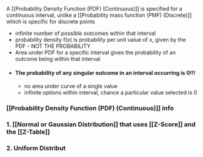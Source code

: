 A [[Probability Density Function (PDF) (Continuous)]] is specified for a continuous interval, unlike a [[Probability mass function (PMF) (Discrete)]] which is specific for discrete points

- infinite number of possible outcomes within that interval
- probability density f(x) is probability per unit value of x, given by the PDF - NOT THE PROBABILITY
- Area under PDF for a specific interval gives the probability of an outcome being within that interval
- #### The probability of any singular outcome in an interval occurring is 0!!!
	- no area under curve of a single value
	- infinite options within interval, chance a particular value selected is 0

### [[Probability Density Function (PDF) (Continuous)]] info

### 1.  [[Normal or Gaussian Distribution]] that uses [[Z-Score]] and the [[Z-Table]]

### 2. Uniform Distribut
